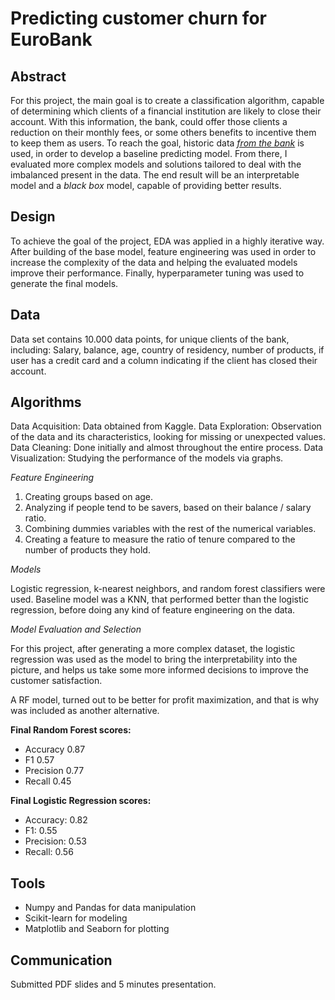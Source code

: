 # Predicting customer churn for EuroBank


## Abstract

For this project, the main goal is to create a classification algorithm, capable of determining which clients of a financial institution are likely to close their
account. With this information, the bank, could offer those clients a reduction on their monthly fees, or some others benefits to incentive them to keep them as users. To reach the goal, historic data [*from the bank*](https://www.kaggle.com/kmalit/bank-customer-churn-prediction/data) is used, in order to develop a baseline predicting model. From there, I evaluated more complex models and solutions tailored to deal with the imbalanced present in the data. The end result will be an interpretable model and a *black box* model, capable of providing better results.

## Design

To achieve the goal of the project, EDA was applied in a highly iterative way. After building of the base model, feature engineering was used in order to increase the complexity of the data and helping the evaluated models improve their performance. 
Finally, hyperparameter tuning was used to generate the final models. 



## Data

Data set contains 10.000 data points, for unique clients of the bank, including:
Salary, balance, age, country of residency, number of products, if user has a credit card and a column indicating if the client has closed their account. 

## Algorithms

Data Acquisition: Data obtained from Kaggle. 
Data Exploration: Observation of the data and its characteristics, looking for missing or unexpected values.
Data Cleaning: Done initially and almost throughout the entire process.
Data Visualization: Studying the performance of the models via graphs.

*Feature Engineering*
1. Creating groups based on age. 
2. Analyzing if people tend to be savers, based on their balance / salary ratio. 
3. Combining dummies variables with the rest of the numerical variables.
4. Creating a feature to measure the ratio of tenure compared to the number of products they hold. 



*Models*
  
Logistic regression, k-nearest neighbors, and random forest classifiers were used. Baseline model was a KNN, that performed better than the logistic regression, before doing any kind of feature engineering on the data. 

*Model Evaluation and Selection*
  
For this project, after generating a more complex dataset, the logistic regression was used as the model to bring the interpretability into the picture, and helps us take some more informed decisions to improve the customer satisfaction. 

A RF model, turned out to be better for profit maximization, and that is why was included as another alternative. 

**Final Random Forest scores:** 
   - Accuracy 0.87
   - F1 0.57
   - Precision 0.77
   - Recall 0.45

**Final Logistic Regression scores:** 
   - Accuracy: 0.82 
   - F1: 0.55
   - Precision: 0.53
   - Recall: 0.56

## Tools
- Numpy and Pandas for data manipulation
- Scikit-learn for modeling
- Matplotlib and Seaborn for plotting



## Communication


Submitted PDF slides and 5 minutes presentation.




